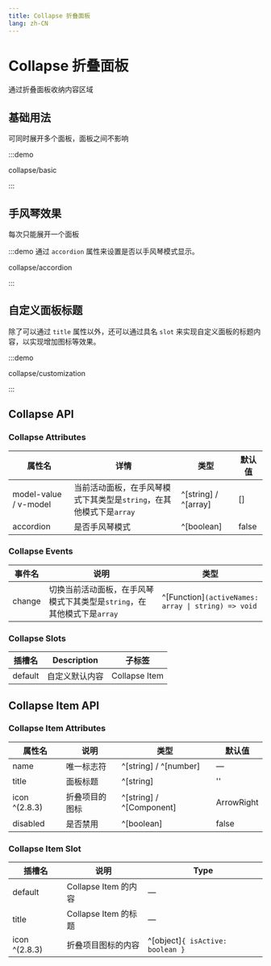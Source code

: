 ```yaml
---
title: Collapse 折叠面板
lang: zh-CN
---
```


# Collapse 折叠面板

通过折叠面板收纳内容区域

## 基础用法

可同时展开多个面板，面板之间不影响

:::demo

collapse/basic

:::

## 手风琴效果

每次只能展开一个面板

:::demo 通过 `accordion` 属性来设置是否以手风琴模式显示。

collapse/accordion

:::

## 自定义面板标题

除了可以通过 `title` 属性以外，还可以通过具名 `slot` 来实现自定义面板的标题内容，以实现增加图标等效果。

:::demo

collapse/customization

:::


## Collapse API

### Collapse Attributes

| 属性名                   | 详情                                        | 类型                   | 默认值   |
| --------------------- | ----------------------------------------- | -------------------- | ----- |
| model-value / v-model | 当前活动面板，在手风琴模式下其类型是`string`，在其他模式下是`array` | ^[string] / ^[array] | []    |
| accordion             | 是否手风琴模式                                   | ^[boolean]           | false |

### Collapse Events

| 事件名    | 说明                                          | 类型                                                      |
| ------ | ------------------------------------------- | ------------------------------------------------------- |
| change | 切换当前活动面板，在手风琴模式下其类型是`string`，在其他模式下是`array` | ^[Function]`(activeNames: array \| string) => void` |

### Collapse Slots

| 插槽名     | Description | 子标签           |
| ------- | ----------- | ------------- |
| default | 自定义默认内容     | Collapse Item |

## Collapse Item API

### Collapse Item Attributes

| 属性名           | 说明      | 类型                       | 默认值        |
| ------------- | ------- | ------------------------ | ---------- |
| name          | 唯一标志符   | ^[string] / ^[number]    | —          |
| title         | 面板标题    | ^[string]                | ''         |
| icon ^(2.8.3) | 折叠项目的图标 | ^[string] / ^[Component] | ArrowRight |
| disabled      | 是否禁用    | ^[boolean]               | false      |

### Collapse Item Slot

| 插槽名           | 说明                | Type                             |
| ------------- | ----------------- | -------------------------------- |
| default       | Collapse Item 的内容 | —                                |
| title         | Collapse Item 的标题 | —                                |
| icon ^(2.8.3) | 折叠项目图标的内容         | ^[object]`{ isActive: boolean }` |
